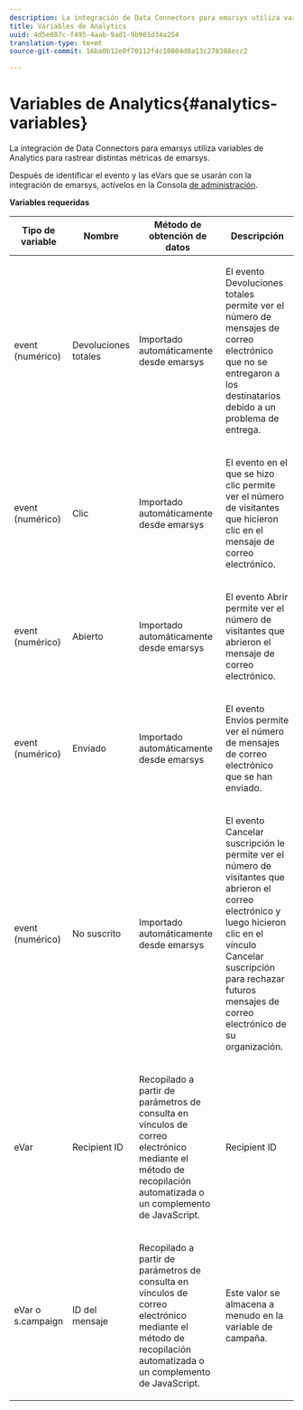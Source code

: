 ```yaml
---
description: La integración de Data Connectors para emarsys utiliza variables de Analytics para rastrear distintas métricas de emarsys.
title: Variables de Analytics
uuid: 4d5e087c-f495-4aab-9ad1-9b901d34a254
translation-type: tm+mt
source-git-commit: 16ba0b12e0f70112f4c10804d0a13c278388ecc2

---
```



# Variables de Analytics{#analytics-variables}

La integración de Data Connectors para emarsys utiliza variables de Analytics para rastrear distintas métricas de emarsys.

Después de identificar el evento y las eVars que se usarán con la integración de emarsys, actívelos en la Consola [de administración](https://docs.adobe.com/content/help/en/analytics/admin/admin-tools/c-admin-tools.html).

**Variables requeridas**

<table id="table_5B8F3A1EB55D4BB48F669FB84C857256"> 
 <thead> 
  <tr> 
   <th colname="col1" class="entry"> Tipo de variable </th> 
   <th colname="col2" class="entry"> Nombre </th> 
   <th colname="col3" class="entry"> Método de obtención de datos </th> 
   <th colname="col4" class="entry"> Descripción </th> 
  </tr>
 </thead>
 <tbody> 
  <tr> 
   <td colname="col1"> event (numérico) </td> 
   <td colname="col2"> Devoluciones totales </td> 
   <td colname="col3"> <p>Importado automáticamente desde emarsys </p> </td> 
   <td colname="col4"> <p>El evento Devoluciones totales permite ver el número de mensajes de correo electrónico que no se entregaron a los destinatarios debido a un problema de entrega. </p> </td> 
  </tr> 
  <tr> 
   <td colname="col1"> event (numérico) </td> 
   <td colname="col2"> Clic </td> 
   <td colname="col3"> <p>Importado automáticamente desde emarsys </p> </td> 
   <td colname="col4"> <p>El evento en el que se hizo clic permite ver el número de visitantes que hicieron clic en el mensaje de correo electrónico. </p> </td> 
  </tr> 
  <tr> 
   <td colname="col1"> event (numérico) </td> 
   <td colname="col2"> Abierto </td> 
   <td colname="col3"> <p>Importado automáticamente desde emarsys </p> </td> 
   <td colname="col4"> <p>El evento Abrir permite ver el número de visitantes que abrieron el mensaje de correo electrónico. </p> </td> 
  </tr> 
  <tr> 
   <td colname="col1"> event (numérico) </td> 
   <td colname="col2"> Enviado </td> 
   <td colname="col3"> <p>Importado automáticamente desde emarsys </p> </td> 
   <td colname="col4"> <p>El evento Envíos permite ver el número de mensajes de correo electrónico que se han enviado. </p> </td> 
  </tr> 
  <tr> 
   <td colname="col1"> event (numérico) </td> 
   <td colname="col2"> No suscrito </td> 
   <td colname="col3"> <p>Importado automáticamente desde emarsys </p> </td> 
   <td colname="col4"> <p>El evento Cancelar suscripción le permite ver el número de visitantes que abrieron el correo electrónico y luego hicieron clic en el vínculo Cancelar suscripción para rechazar futuros mensajes de correo electrónico de su organización. </p> </td> 
  </tr> 
  <tr> 
   <td colname="col1"> eVar </td> 
   <td colname="col2"> Recipient ID </td> 
   <td colname="col3"> <p>Recopilado a partir de parámetros de consulta en vínculos de correo electrónico mediante el método de recopilación automatizada o un complemento de JavaScript. </p> </td> 
   <td colname="col4"> Recipient ID </td> 
  </tr> 
  <tr> 
   <td colname="col1"> eVar o s.campaign </td> 
   <td colname="col2"> ID del mensaje </td> 
   <td colname="col3"> <p>Recopilado a partir de parámetros de consulta en vínculos de correo electrónico mediante el método de recopilación automatizada o un complemento de JavaScript. </p> </td> 
   <td colname="col4"> Este valor se almacena a menudo en la variable de campaña. </td> 
  </tr> 
 </tbody> 
</table>

